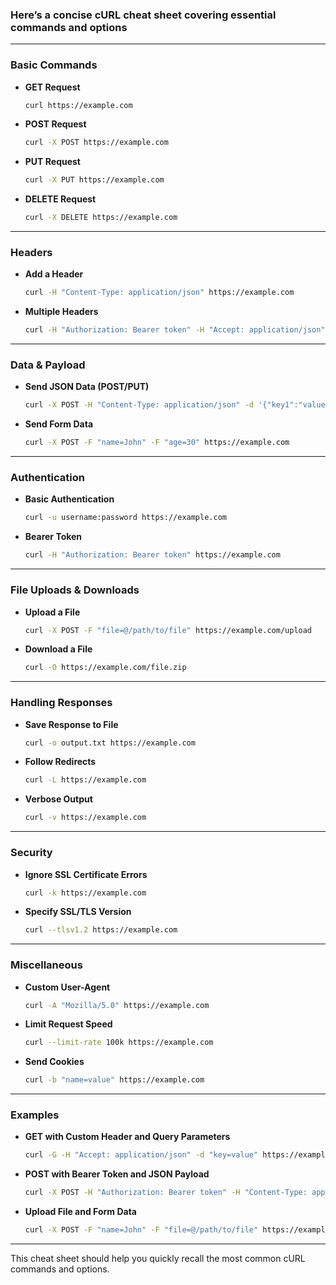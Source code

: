 ### Here’s a concise cURL cheat sheet covering essential commands and options

---

### **Basic Commands**

- **GET Request**
  ```bash
  curl https://example.com
  ```
- **POST Request**
  ```bash
  curl -X POST https://example.com
  ```
- **PUT Request**
  ```bash
  curl -X PUT https://example.com
  ```
- **DELETE Request**
  ```bash
  curl -X DELETE https://example.com
  ```

---

### **Headers**

- **Add a Header**
  ```bash
  curl -H "Content-Type: application/json" https://example.com
  ```
- **Multiple Headers**
  ```bash
  curl -H "Authorization: Bearer token" -H "Accept: application/json" https://example.com
  ```

---

### **Data & Payload**

- **Send JSON Data (POST/PUT)**
  ```bash
  curl -X POST -H "Content-Type: application/json" -d '{"key1":"value1", "key2":"value2"}' https://example.com
  ```
- **Send Form Data**
  ```bash
  curl -X POST -F "name=John" -F "age=30" https://example.com
  ```

---

### **Authentication**

- **Basic Authentication**
  ```bash
  curl -u username:password https://example.com
  ```
- **Bearer Token**
  ```bash
  curl -H "Authorization: Bearer token" https://example.com
  ```

---

### **File Uploads & Downloads**

- **Upload a File**
  ```bash
  curl -X POST -F "file=@/path/to/file" https://example.com/upload
  ```
- **Download a File**
  ```bash
  curl -O https://example.com/file.zip
  ```

---

### **Handling Responses**

- **Save Response to File**
  ```bash
  curl -o output.txt https://example.com
  ```
- **Follow Redirects**
  ```bash
  curl -L https://example.com
  ```
- **Verbose Output**
  ```bash
  curl -v https://example.com
  ```

---

### **Security**

- **Ignore SSL Certificate Errors**
  ```bash
  curl -k https://example.com
  ```
- **Specify SSL/TLS Version**
  ```bash
  curl --tlsv1.2 https://example.com
  ```

---

### **Miscellaneous**

- **Custom User-Agent**
  ```bash
  curl -A "Mozilla/5.0" https://example.com
  ```
- **Limit Request Speed**
  ```bash
  curl --limit-rate 100k https://example.com
  ```
- **Send Cookies**
  ```bash
  curl -b "name=value" https://example.com
  ```

---

### **Examples**

- **GET with Custom Header and Query Parameters**
  ```bash
  curl -G -H "Accept: application/json" -d "key=value" https://example.com
  ```
- **POST with Bearer Token and JSON Payload**
  ```bash
  curl -X POST -H "Authorization: Bearer token" -H "Content-Type: application/json" -d '{"key":"value"}' https://example.com
  ```
- **Upload File and Form Data**
  ```bash
  curl -X POST -F "name=John" -F "file=@/path/to/file" https://example.com/upload
  ```

---

This cheat sheet should help you quickly recall the most common cURL commands and options.
